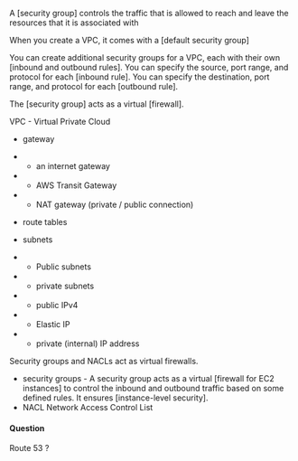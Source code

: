 A [security group] controls the traffic that is allowed to reach and leave the resources that it is associated with

When you create a VPC, it comes with a [default security group]

You can create additional security groups for a VPC, each with their own [inbound and outbound rules]. 
You can specify the source, port range, and protocol for each [inbound rule]. 
You can specify the destination, port range, and protocol for each [outbound rule].

The [security group] acts as a virtual [firewall].

VPC - Virtual Private Cloud
* gateway
* * an internet gateway
* * AWS Transit Gateway
* * NAT gateway (private / public connection)


* route tables

* subnets
* * Public subnets
* * private subnets

* * public IPv4
* * Elastic IP
* * private (internal) IP address

Security groups and NACLs act as virtual firewalls.
* security groups - A security group acts as a virtual [firewall for EC2 instances] to control the inbound and outbound traffic based on some defined rules. 
    It ensures [instance-level security].
* NACL Network Access Control List 

#### Question 
Route 53 ?
